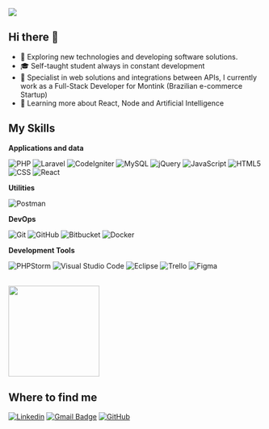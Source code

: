 ![](https://komarev.com/ghpvc/?username=HermanMonteiro&abbreviated=true)

## Hi there 👋

- 🤔 Exploring new technologies and developing software solutions.
- 🎓 Self-taught student always in constant development
- 💼 Specialist in web solutions and integrations between APIs, I currently work as a Full-Stack Developer for Montink (Brazilian e-commerce Startup)
- 🌱 Learning more about React, Node and Artificial Intelligence

## My Skills

**Applications and data**

![PHP](https://img.shields.io/badge/-PHP-777BB4?style=flat&logo=php&logoColor=white)
![Laravel](https://img.shields.io/badge/-Laravel-FF2D20?style=flat&logo=laravel&logoColor=white)
![CodeIgniter](https://img.shields.io/badge/-CodeIgniter-EE4623?style=flat&logo=codeigniter&logoColor=white)
![MySQL](https://img.shields.io/badge/-MySQL-333333?style=flat&logo=mysql)
![jQuery](https://img.shields.io/badge/-jQuery-0769AD?style=flat&logo=jquery&logoColor=white)
![JavaScript](https://img.shields.io/badge/-JavaScript-333333?style=flat&logo=javascript)
![HTML5](https://img.shields.io/badge/-HTML5-333333?style=flat&logo=HTML5)
![CSS](https://img.shields.io/badge/-CSS-333333?style=flat&logo=CSS3&logoColor=1572B6)
![React](https://img.shields.io/badge/-React-333333?style=flat&logo=react)

**Utilities**

![Postman](https://img.shields.io/badge/-Postman-333333?style=flat&logo=postman)

**DevOps**

![Git](https://img.shields.io/badge/-Git-333333?style=flat&logo=git)
![GitHub](https://img.shields.io/badge/-GitHub-333333?style=flat&logo=github)
![Bitbucket](https://img.shields.io/badge/-Bitbucket-333333?style=flat&logo=bitbucket)
![Docker](https://img.shields.io/badge/-Docker-333333?style=flat&logo=docker)

**Development Tools**

![PHPStorm](https://img.shields.io/badge/-PHPStorm-000000?style=flat&logo=phpstorm&logoColor=white)
![Visual Studio Code](https://img.shields.io/badge/-Visual%20Studio%20Code-333333?style=flat&logo=visual-studio-code&logoColor=007ACC)
![Eclipse](https://img.shields.io/badge/-Eclipse-333333?style=flat&logo=eclipse-ide&logoColor=2C2255)
![Trello](https://img.shields.io/badge/-Trello-333333?style=flat&logo=trello&logoColor=007ACC)
![Figma](https://img.shields.io/badge/-Figma-333333?style=flat&logo=figma&logoColor=007ACC)

<br/>

<a href="https://github.com/iuricode" title="Herman Profile">
  <img height="180em" src="https://github-readme-stats.vercel.app/api?username=hermanMonteiro&theme=dracula&show_icons=true" />
</a>

## Where to find me

[![Linkedin](https://img.shields.io/badge/-hermanmonteiro-blue?style=flat-square&logo=Linkedin&logoColor=white&link=https://www.linkedin.com/in/hermanmonteiro/)](LINK-DO-SEU-LINKEDIN)
[![Gmail Badge](https://img.shields.io/badge/-herman.monteiro@outlook.com-006bed?style=flat-square&logo=Hotmail&logoColor=white&link=mailto:herman.monteiro@outlook.com)](mailto:SEU-EMAIL)
[![GitHub](https://img.shields.io/github/followers/hermanMonteiro?label=follow&style=social)](https://github.com/hermanMonteiro)
